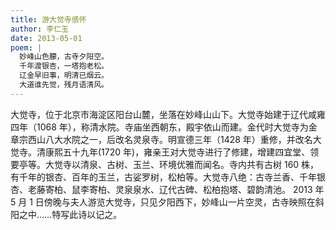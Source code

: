 ```yaml
---
title: 游大觉寺感怀
author: 李仁玉
date: 2013-05-01
poem: |
  妙峰山色朦，古寺夕阳空。
  千年渡银杏，一塔抱老松。
  辽金早旧事，明清已烟云。
  大道谁先觉，残月语清风。
---
```


大觉寺，位于北京市海淀区阳台山麓，坐落在妙峰山山下。大觉寺始建于辽代咸雍四年（1068 年），称清水院。寺庙坐西朝东，殿宇依山而建。金代时大觉寺为金章宗西山八大水院之一，后改名灵泉寺。明宣德三年（1428 年）重修，并改名大觉寺。清康熙五十九年(1720 年)，雍亲王对大觉寺进行了修建，增建四宜堂、领要亭等。大觉寺以清泉、古树、玉兰、环境优雅而闻名。寺内共有古树 160 株，有千年的银杏、百年的玉兰，古娑罗树，松柏等。大觉寺八绝：古寺兰香、千年银杏、老藤寄柏、鼠李寄柏、灵泉泉水、辽代古碑、松柏抱塔、碧韵清池。 2013 年 5 月 1 日傍晚与夫人游览大觉寺，只见夕阳西下，妙峰山一片空灵，古寺映照在斜阳之中……特写此诗以记之。
